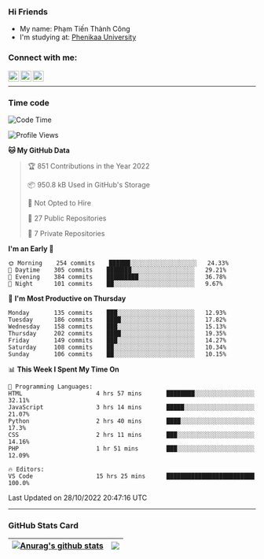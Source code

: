 ### Hi Friends

- My name: Phạm Tiến Thành Công
- I'm studying at: [Phenikaa University]


### Connect with me:
[<img align="left" alt="PhamTienThanhCong | Facebook" width="22px" src="https://upload.wikimedia.org/wikipedia/commons/thumb/1/16/Facebook-icon-1.png/640px-Facebook-icon-1.png" />][facebook]
[<img align="left" alt="PhamTienThanhCong | Zalo" width="22px" src="https://www.anphatpc.com.vn/template/anphat_2020v2/images/icon-zalo.jpg" />][zalo]
[<img align="left" alt="PhamTienThanhCong | LinkedIn" width="22px" src="https://cdn3.iconfinder.com/data/icons/inficons/512/linkedin.png" />][linkedin]

<br />

---

### Time code

<!--START_SECTION:waka-->
![Code Time](http://img.shields.io/badge/Code%20Time-648%20hrs%2025%20mins-blue)

![Profile Views](http://img.shields.io/badge/Profile%20Views-11-blue)

**🐱 My GitHub Data** 

> 🏆 851 Contributions in the Year 2022
 > 
> 📦 950.8 kB Used in GitHub's Storage 
 > 
> 🚫 Not Opted to Hire
 > 
> 📜 27 Public Repositories 
 > 
> 🔑 7 Private Repositories  
 > 
**I'm an Early 🐤** 

```text
🌞 Morning    254 commits    ██████░░░░░░░░░░░░░░░░░░░   24.33% 
🌆 Daytime    305 commits    ███████░░░░░░░░░░░░░░░░░░   29.21% 
🌃 Evening    384 commits    █████████░░░░░░░░░░░░░░░░   36.78% 
🌙 Night      101 commits    ██░░░░░░░░░░░░░░░░░░░░░░░   9.67%

```
📅 **I'm Most Productive on Thursday** 

```text
Monday       135 commits    ███░░░░░░░░░░░░░░░░░░░░░░   12.93% 
Tuesday      186 commits    ████░░░░░░░░░░░░░░░░░░░░░   17.82% 
Wednesday    158 commits    ███░░░░░░░░░░░░░░░░░░░░░░   15.13% 
Thursday     202 commits    ████░░░░░░░░░░░░░░░░░░░░░   19.35% 
Friday       149 commits    ███░░░░░░░░░░░░░░░░░░░░░░   14.27% 
Saturday     108 commits    ██░░░░░░░░░░░░░░░░░░░░░░░   10.34% 
Sunday       106 commits    ██░░░░░░░░░░░░░░░░░░░░░░░   10.15%

```


📊 **This Week I Spent My Time On** 

```text
💬 Programming Languages: 
HTML                     4 hrs 57 mins       ████████░░░░░░░░░░░░░░░░░   32.11% 
JavaScript               3 hrs 14 mins       █████░░░░░░░░░░░░░░░░░░░░   21.07% 
Python                   2 hrs 40 mins       ████░░░░░░░░░░░░░░░░░░░░░   17.3% 
CSS                      2 hrs 11 mins       ███░░░░░░░░░░░░░░░░░░░░░░   14.16% 
PHP                      1 hr 51 mins        ███░░░░░░░░░░░░░░░░░░░░░░   12.09%

🔥 Editors: 
VS Code                  15 hrs 25 mins      █████████████████████████   100.0%

```


 Last Updated on 28/10/2022 20:47:16 UTC
<!--END_SECTION:waka-->

---

### GitHub Stats Card

| <a href="https://github.com/phamtienthanhcong"><img align="center" src="https://github-readme-stats.vercel.app/api?username=PhamTienThanhCong&show_icons=true&include_all_commits=true&theme=buefy&hide_border=true&theme=ocean_dark" alt="Anurag's github stats" /></a> | <a href="https://github.com/phamtienthanhcong"><img align="center" src="https://github-readme-stats.vercel.app/api/top-langs/?username=PhamTienThanhCong&layout=compact&theme=buefy&hide_border=true&theme=ocean_dark" /></a> |
| ------------- | ------------- |

[Phenikaa University]: https://phenikaa-uni.edu.vn/vi
[facebook]: https://www.facebook.com/phamtienthanhcong
[linkedin]: https://linkedin.com/in/phamtienthanhcong
[zalo]: https://zalo.me/0396396332
[tiktok]: https://www.tiktok.com/@phamtienthanhcong
[web]: https://github.com/PhamTienThanhCong/web_dev
[min project]: https://github.com/PhamTienThanhCong/Project-Of-Web
[c and cpp]: https://github.com/PhamTienThanhCong/Code_C_and_Cpro
[python]: https://github.com/PhamTienThanhCong/Python_beginer
